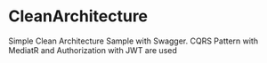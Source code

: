 # CleanArchitecture
Simple Clean Architecture Sample with Swagger. CQRS Pattern with MediatR and Authorization with JWT are used
